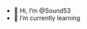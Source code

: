 - 👋 Hi, I’m @Sound53
- 🌱 I’m currently learning 

<!---
Sound53/Sound53 is a ✨ special ✨ repository because its `README.md` (this file) appears on your GitHub profile.
You can click the Preview link to take a look at your changes.
--->
